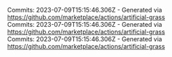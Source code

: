 Commits: 2023-07-09T15:15:46.306Z - Generated via https://github.com/marketplace/actions/artificial-grass
<br>
Commits: 2023-07-09T15:15:46.306Z - Generated via https://github.com/marketplace/actions/artificial-grass
<br>
Commits: 2023-07-09T15:15:46.306Z - Generated via https://github.com/marketplace/actions/artificial-grass
<br>
